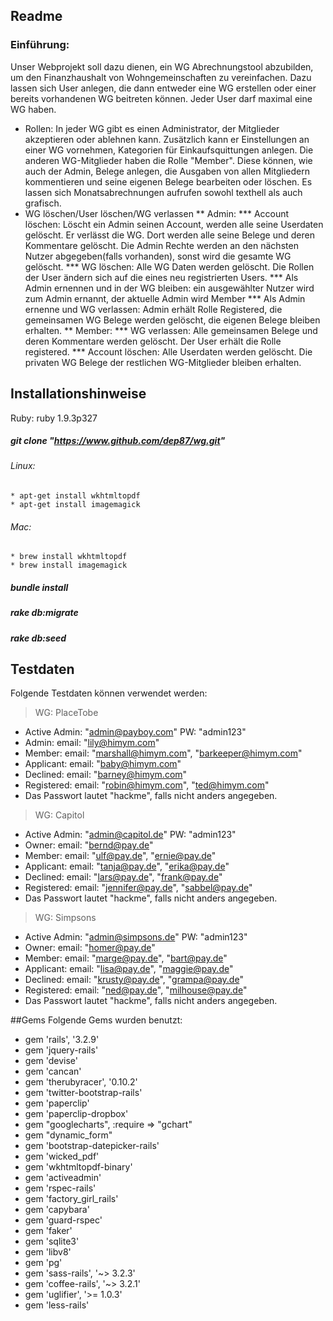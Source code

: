 ## Readme

### Einführung:
Unser Webprojekt soll dazu dienen, ein WG Abrechnungstool abzubilden, um den Finanzhaushalt von Wohngemeinschaften zu vereinfachen.
Dazu lassen sich User anlegen, die dann entweder eine WG erstellen oder einer bereits vorhandenen WG beitreten können. Jeder User darf maximal eine WG haben. 

* Rollen: In jeder WG gibt es einen Administrator, der Mitglieder akzeptieren oder ablehnen kann.
	Zusätzlich kann er Einstellungen an einer WG vornehmen, Kategorien für Einkaufsquittungen anlegen.
	Die anderen WG-Mitglieder haben die Rolle "Member". Diese können, wie auch der Admin, Belege anlegen, die Ausgaben von allen Mitgliedern kommentieren und seine eigenen Belege bearbeiten oder löschen. Es lassen sich Monatsabrechnungen aufrufen sowohl texthell als auch grafisch.
* WG löschen/User löschen/WG verlassen
** Admin: 
*** Account löschen: Löscht ein Admin seinen Account, werden alle seine Userdaten gelöscht. 		Er verlässt die WG. Dort werden alle seine Belege und deren Kommentare gelöscht. Die Admin Rechte werden an den nächsten Nutzer abgegeben(falls vorhanden), sonst wird die gesamte WG gelöscht.
*** WG löschen: Alle WG Daten werden gelöscht. Die Rollen der User ändern sich auf die eines neu registrierten Users.
*** Als Admin ernennen und in der WG bleiben: ein ausgewählter Nutzer wird zum Admin ernannt, der aktuelle Admin wird Member
*** Als Admin ernenne und WG verlassen: Admin erhält Rolle Registered, die gemeinsamen WG Belege werden gelöscht, die eigenen Belege bleiben erhalten.
** Member: 
*** WG verlassen: Alle gemeinsamen Belege und deren Kommentare werden gelöscht. Der User erhält die Rolle registered.
*** Account löschen: Alle Userdaten werden gelöscht. Die privaten WG Belege der restlichen WG-Mitglieder bleiben erhalten.

## Installationshinweise
Ruby:	ruby 1.9.3p327

##### git clone "https://www.github.com/dep87/wg.git"
###### Linux: 
	* apt-get install wkhtmltopdf
	* apt-get install imagemagick
###### Mac: 
	* brew install wkhtmltopdf
	* brew install imagemagick
##### bundle install
##### rake db:migrate
##### rake db:seed

## Testdaten
Folgende Testdaten können verwendet werden:
> WG: PlaceTobe
* Active Admin: "admin@payboy.com" PW: "admin123"
* Admin: email: "lily@himym.com" 
* Member: email: "marshall@himym.com", "barkeeper@himym.com"
* Applicant: email: "baby@himym.com"
* Declined: email: "barney@himym.com"
* Registered: email: "robin@himym.com", "ted@himym.com"
* Das Passwort lautet "hackme", falls nicht anders angegeben.

> WG: Capitol
* Active Admin: "admin@capitol.de" PW: "admin123"
* Owner: email: "bernd@pay.de" 
* Member: email: "ulf@pay.de", "ernie@pay.de"
* Applicant: email: "tanja@pay.de", "erika@pay.de"
* Declined: email: "lars@pay.de", "frank@pay.de"
* Registered: email: "jennifer@pay.de", "sabbel@pay.de"
* Das Passwort lautet "hackme", falls nicht anders angegeben.

> WG: Simpsons
* Active Admin: "admin@simpsons.de" PW: "admin123"
* Owner: email: "homer@pay.de" 
* Member: email: "marge@pay.de", "bart@pay.de"
* Applicant: email: "lisa@pay.de", "maggie@pay.de"
* Declined: email: "krusty@pay.de", "grampa@pay.de"
* Registered: email: "ned@pay.de", "milhouse@pay.de"
* Das Passwort lautet "hackme", falls nicht anders angegeben.

##Gems
Folgende Gems wurden benutzt:
* gem 'rails', '3.2.9'
* gem 'jquery-rails'
* gem 'devise'
* gem 'cancan'
* gem 'therubyracer', '0.10.2'
* gem 'twitter-bootstrap-rails'
* gem 'paperclip'
* gem 'paperclip-dropbox'
* gem "googlecharts", :require => "gchart"
* gem "dynamic_form"
* gem 'bootstrap-datepicker-rails'
* gem 'wicked_pdf'
* gem 'wkhtmltopdf-binary'
* gem 'activeadmin'
* gem 'rspec-rails'
* gem 'factory_girl_rails'
* gem 'capybara'
* gem 'guard-rspec'
* gem 'faker'
* gem 'sqlite3'
* gem 'libv8'
* gem 'pg'
* gem 'sass-rails', '~> 3.2.3'
* gem 'coffee-rails', '~> 3.2.1'
* gem 'uglifier', '>= 1.0.3'
* gem 'less-rails'
